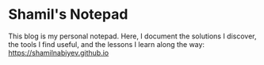 # Shamil's Notepad

This blog is my personal notepad. Here, I document the solutions I discover, the tools I find useful, and the lessons I learn along the way: https://shamilnabiyev.github.io
